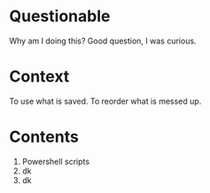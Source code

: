 Questionable
========================================
Why am I doing this? Good question, I was curious.

Context
========================================
To use what is saved. To reorder what is messed up.

Contents
========================================
1. Powershell scripts
2. dk
3. dk
